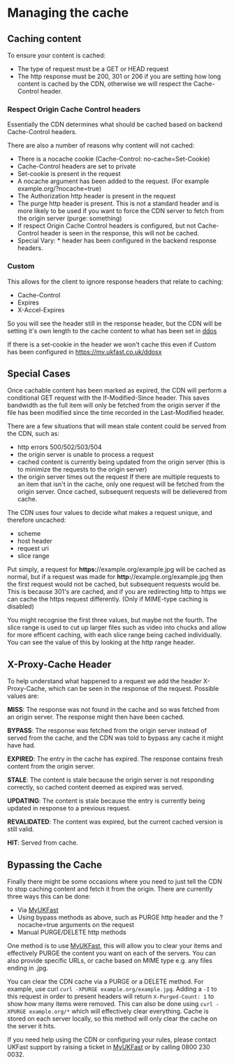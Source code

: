 # Managing the cache

## Caching content

To ensure your content is cached:

* The type of request must be a GET or HEAD request
* The http response must be 200, 301 or 206 if you are setting how long content is cached by the CDN, otherwise we will respect the Cache-Control header.

### Respect Origin Cache Control headers
Essentially the CDN determines what should be cached based on backend Cache-Control headers.

There are also a number of reasons why content will not cached:

* There is a nocache cookie (Cache-Control: no-cache=Set-Cookie)
* Cache-Control headers are set to private
* Set-cookie is present in the request
* A nocache argument has been added to the request. (For example example.org/?nocache=true)
* The Authorization http header is present in the request
* The purge http header is present. This is not a standard header and is more likely to be used if you want to force the CDN server to fetch from the origin server (purge: something)
* If respect Origin Cache Control headers is configured, but not Cache-Control header is seen in the response, this will not be cached. 
* Special Vary: * header has been configured in the backend response headers.

### Custom
This allows for the client to ignore response headers that relate to caching:

* Cache-Control 
* Expires 
* X-Accel-Expires

So you will see the header still in the response header, but the CDN will be setting it's own length to the cache content to what has been set in [ddos](https://my.ukfast.co.uk/ddosx)

If there is a set-cookie in the header we won't cache this even if Custom has been configured in https://my.ukfast.co.uk/ddosx

## Special Cases

Once cachable content has been marked as expired, the CDN will perform a conditional GET request with the If-Modified-Since header. This saves bandwidth as the full item will only be fetched from the origin server if the file has been modified since the time recorded in the Last-Modified header.

There are a few situations that will mean stale content could be served from the CDN, such as:
* http errors 500/502/503/504
* the origin server is unable to process a request
* cached content is currently being updated from the origin server (this is to minimize the requests to the origin server)
* the origin server times out the request
If there are multiple requests to an item that isn't in the cache, only one request will be fetched from the origin server. Once cached, subsequent requests will be delievered from cache.

The CDN uses four values to decide what makes a request unique, and therefore uncached:

* scheme
* host header
* request uri
* slice range

Put simply, a request for **https:**//example.org/example.jpg will be cached as normal, but if a request was made for **http:**//example.org/example.jpg then the first request would not be cached, but subsequent requests would be.  This is because 301's are cached, and if you are redirecting http to https we can cache the https request differently. (Only if MIME-type caching is disabled)

You might recognise the first three values, but maybe not the fourth. The slice range is used to cut up larger files such as video into chucks and allow for more efficent caching, with each slice range being cached individually. You can see the value of this by looking at the http range header.

## X-Proxy-Cache Header

To help understand what happened to a request we add the header X-Proxy-Cache, which can be seen in the response of the request.  Possible values are:

**MISS**: The response was not found in the cache and so was fetched from an origin server. The response might then have been cached.

**BYPASS**: The response was fetched from the origin server instead of served from the cache, and the CDN was told to bypass any cache it might have had.

**EXPIRED**: The entry in the cache has expired. The response contains fresh content from the origin server.

**STALE**: The content is stale because the origin server is not responding correctly, so cached content deemed as expired was served.

**UPDATING**: The content is stale because the entry is currently being updated in response to a previous request.

**REVALIDATED**: The content was expired, but the current cached version is still valid.

**HIT**: Served from cache.

## Bypassing the Cache

Finally there might be some occasions where you need to just tell the CDN to stop caching content and fetch it from the origin. There are currently three ways this can be done:

* Via [MyUKFast](https://my.ukfast.co.uk/ddosx/)
* Using bypass methods as above, such as PURGE http header and the ?nocache=true arguments on the request
* Manual PURGE/DELETE http methods

One method is to use [MyUKFast](https://my.ukfast.co.uk/ddosx/), this will allow you to clear your items and effectively PURGE the content you want on each of the servers. You can also provide specific URLs, or cache based on MIME type e.g. any files ending in .jpg.

You can clear the CDN cache via a PURGE or a DELETE method. For example, use curl `curl -XPURGE example.org/example.jpg`.  Adding a `-I` to this request in order to present headers will return `X-Purged-Count: 1` to show how many items were removed. This can also be done using `curl -XPURGE example.org/*` which will effectively clear everything. Cache is stored on each server locally, so this method will only clear the cache on the server it hits.

If you need help using the CDN or configuring your rules, please contact UKFast support by raising a ticket in [MyUKFast](https://my.ukfast.co.uk/pss/add.php) or by calling 0800 230 0032.
